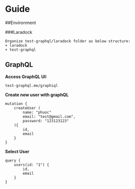 # Guide


##Environment


###Laradock


```
Organize test-graphql/laradock folder as below structure:
+ laradock
+ test-graphql
```

## GraphQL

**Access GraphQL UI:**

```
test-graphql.me/graphiql
```

**Create new user with graphQL**
```
mutation {
    createUser (
        name: "phuoc"
        email: "test@gmail.com",
        password: "123123123"
    ){
        id,
        email
    }
}
```

**Select User**

```
query {
    users(id: "1") {
        id,
        email
    }
}
```